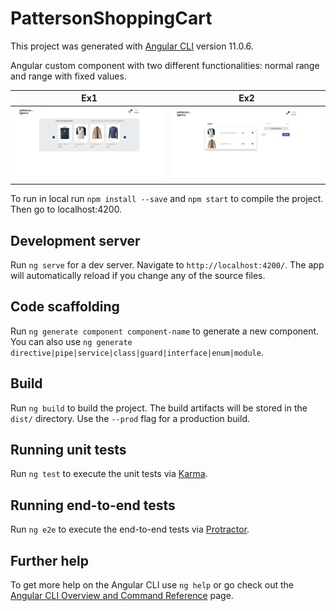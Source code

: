 # PattersonShoppingCart

This project was generated with [Angular CLI](https://github.com/angular/angular-cli) version 11.0.6.

Angular custom component with two different functionalities: normal range and range with fixed values.

| Ex1      | Ex2   |
|------------|-------------|
| <img src="https://github.com/SylviaMars/patterson-shopping-cart/blob/master/src/assets/img/screencapture-localhost-4200-showcase-2021-02-12-00_54_23.png" width="500"> | <img src="https://github.com/SylviaMars/patterson-shopping-cart/blob/master/src/assets/img/screencapture-localhost-4200-cart-2021-02-12-00_54_43.png" width="500"> |

To run in local run `npm install --save` and `npm start` to compile the project.
Then go to localhost:4200.

## Development server

Run `ng serve` for a dev server. Navigate to `http://localhost:4200/`. The app will automatically reload if you change any of the source files.

## Code scaffolding

Run `ng generate component component-name` to generate a new component. You can also use `ng generate directive|pipe|service|class|guard|interface|enum|module`.

## Build

Run `ng build` to build the project. The build artifacts will be stored in the `dist/` directory. Use the `--prod` flag for a production build.

## Running unit tests

Run `ng test` to execute the unit tests via [Karma](https://karma-runner.github.io).

## Running end-to-end tests

Run `ng e2e` to execute the end-to-end tests via [Protractor](http://www.protractortest.org/).

## Further help

To get more help on the Angular CLI use `ng help` or go check out the [Angular CLI Overview and Command Reference](https://angular.io/cli) page.
